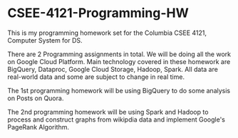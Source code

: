 # CSEE-4121-Programming-HW

This is my programming homework set for the Columbia CSEE 4121, Computer System for DS.

There are 2 Programming assignments in total. We will be doing all the work on Google Cloud Platform. Main technology covered in these homework are BigQuery, Dataproc, Google Cloud Storage, Hadoop, Spark. All data are real-world data and some are subject to change in real time.

The 1st programming homework will be using BigQuery to do some analysis on Posts on Quora.

The 2nd programming homework will be using Spark and Hadoop to process and construct graphs from wikipdia data and implement Google's PageRank Algorithm.
